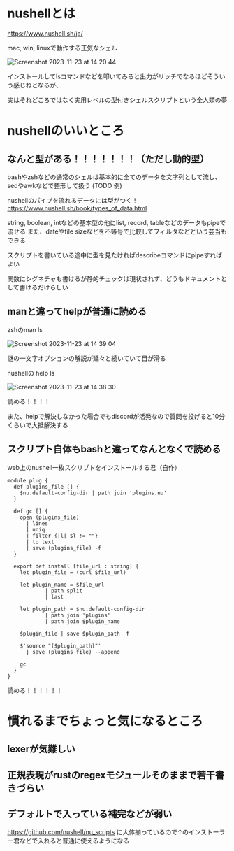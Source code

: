 # nushellとは

https://www.nushell.sh/ja/

mac, win, linuxで動作する正気なシェル

![Screenshot 2023-11-23 at 14 20 44](https://github.com/tsukimizake/nushell-intro/assets/2472792/e4b41a94-0dc3-479a-b2f1-8e79eb144dbf)

インストールしてlsコマンドなどを叩いてみると出力がリッチでなるほどそういう感じねとなるが、

実はそれどころではなく実用レベルの型付きシェルスクリプトという全人類の夢


# nushellのいいところ
## なんと型がある！！！！！！！（ただし動的型）
bashやzshなどの通常のシェルは基本的に全てのデータを文字列として流し、sedやawkなどで整形して扱う (TODO 例)

nushellのパイプを流れるデータには型がつく！
https://www.nushell.sh/book/types_of_data.html

string, boolean, intなどの基本型の他にlist, record, tableなどのデータもpipeで流せる
また、dateやfile sizeなどを不等号で比較してフィルタなどという芸当もできる

スクリプトを書いている途中に型を見たければdescribeコマンドにpipeすればよい

関数にシグネチャも書けるが静的チェックは現状されず、どうもドキュメントとして書けるだけらしい

## manと違ってhelpが普通に読める
zshのman ls

![Screenshot 2023-11-23 at 14 39 04](https://github.com/tsukimizake/nushell-intro/assets/2472792/6fc730eb-992a-4a87-af3d-20ac61caad25)

謎の一文字オプションの解説が延々と続いていて目が滑る

nushellの help ls

![Screenshot 2023-11-23 at 14 38 30](https://github.com/tsukimizake/nushell-intro/assets/2472792/82b268ef-8c91-46f3-bc4d-28163df7f00f)

読める！！！！

また、helpで解決しなかった場合でもdiscordが活発なので質問を投げると10分くらいで大抵解決する

## スクリプト自体もbashと違ってなんとなくで読める

web上のnushell一枚スクリプトをインストールする君（自作）

```nu
module plug {
  def plugins_file [] {
    $nu.default-config-dir | path join 'plugins.nu'
  }

  def gc [] {
    open (plugins_file)
      | lines
      | uniq
      | filter {|l| $l != ""}
      | to text
      | save (plugins_file) -f
  }

  export def install [file_url : string] {
    let plugin_file = (curl $file_url)

    let plugin_name = $file_url 
            | path split 
            | last

    let plugin_path = $nu.default-config-dir 
            | path join 'plugins' 
            | path join $plugin_name

    $plugin_file | save $plugin_path -f

    $'source "($plugin_path)"' 
      | save (plugins_file) --append
    
    gc
  }
}
```

読める！！！！！！

# 慣れるまでちょっと気になるところ
## lexerが気難しい

## 正規表現がrustのregexモジュールそのままで若干書きづらい

## デフォルトで入っている補完などが弱い

https://github.com/nushell/nu_scripts に大体揃っているので↑のインストーラー君などで入れると普通に使えるようになる
